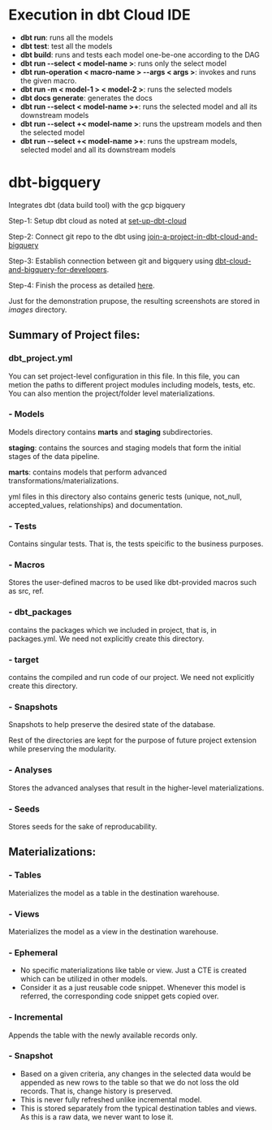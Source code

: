 # Execution in dbt Cloud IDE
- **dbt run**: runs all the models
- **dbt test**: test all the models
- **dbt build**: runs and tests each model one-be-one according to the DAG
- **dbt run --select < model-name >**: runs only the select model
- **dbt run-operation < macro-name > --args < args >**: invokes and runs the given macro.
- **dbt run -m < model-1 > < model-2 >**: runs the selected models
- **dbt docs generate**: generates the docs
- **dbt run --select < model-name >+**: runs the selected model and all its downstream models
- **dbt run --select +< model-name >**: runs the upstream models and then the selected model
- **dbt run --select +< model-name >+**: runs the upstream models, selected model and all its downstream models

# dbt-bigquery
Integrates dbt (data build tool) with the gcp bigquery

Step-1: Setup dbt cloud as noted at [set-up-dbt-cloud](https://learn.getdbt.com/learn/course/dbt-fundamentals/set-up-dbt-cloud-55min/getting-started?page=2) 

Step-2: Connect git repo to the dbt using [join-a-project-in-dbt-cloud-and-bigquery](https://learn.getdbt.com/learn/course/dbt-cloud-and-bigquery-for-developers/join-a-project-in-dbt-cloud-and-bigquery-15min/getting-started?page=3)

Step-3: Establish connection between git and bigquery using [dbt-cloud-and-bigquery-for-developers](https://learn.getdbt.com/courses/dbt-cloud-and-bigquery-for-developers).

Step-4: Finish the process as detailed [here](https://docs.getdbt.com/guides/bigquery?step=1).

Just for the demonstration prupose, the resulting screenshots are stored in *images* directory.

## Summary of Project files:
### dbt_project.yml
You can set project-level configuration in this file.
In this file, you can metion the paths to different project modules including models, tests, etc.
You can also mention the project/folder level materializations.

### - Models
Models directory contains **marts** and **staging** subdirectories.

**staging**: contains the sources and staging models that form the initial stages of the data pipeline.

**marts**: contains models that perform advanced transformations/materializations.

yml files in this directory also contains generic tests (unique, not_null, accepted_values, relationships) and documentation.

### - Tests
Contains singular tests. That is, the tests speicific to the business purposes.

### - Macros
Stores the user-defined macros to be used like dbt-provided macros such as src, ref.

### - dbt_packages
contains the packages which we included in project, that is, in packages.yml. We need not explicitly create this directory.

### - target
contains the compiled and run code of our project. We need not explicitly create this directory.

### - Snapshots
Snapshots to help preserve the desired state of the database.

Rest of the directories are kept for the purpose of future project extension while preserving the modularity.

### - Analyses
Stores the advanced analyses that result in the higher-level materializations.

### - Seeds
Stores seeds for the sake of reproducability.


## Materializations:
### - Tables
  Materializes the model as a table in the destination warehouse.
### - Views
  Materializes the model as a view in the destination warehouse.
### - Ephemeral
  - No specific materializations like table or view. Just a CTE is created which can be utilized in other models.
  - Consider it as a just reusable code snippet. Whenever this model is referred, the corresponding code snippet gets copied over.
  
### - Incremental
  Appends the table with the newly available records only.
### - Snapshot
  - Based on a given criteria, any changes in the selected data would be appended as new rows to the table so that we do not loss the old records. 
  That is, change history is preserved. 
  - This is never fully refreshed unlike incremental model.
  - This is stored separately from the typical destination tables and views. As this is a raw data, we never want to lose it.

